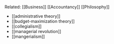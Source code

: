 Related: [[Business]] [[Accountancy]] [[Philosophy]]
- [[administrative theory]]
- [[budget-maximization theory]]
- [[collegialism]]
- [[managerial revolution]]
- [[mangerialism]]
